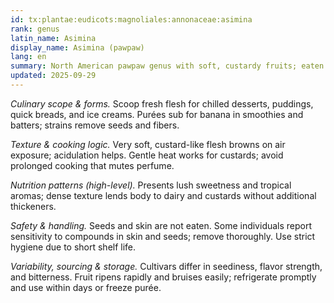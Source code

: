 ```yaml
---
id: tx:plantae:eudicots:magnoliales:annonaceae:asimina
rank: genus
latin_name: Asimina
display_name: Asimina (pawpaw)
lang: en
summary: North American pawpaw genus with soft, custardy fruits; eaten fresh, chilled, or churned into ice creams and custards; delicate and highly perishable with tropical-adjacent aromas.
updated: 2025-09-29
---
```


_Culinary scope & forms._ Scoop fresh flesh for chilled desserts, puddings, quick breads, and ice creams. Purées sub for banana in smoothies and batters; strains remove seeds and fibers.

_Texture & cooking logic._ Very soft, custard-like flesh browns on air exposure; acidulation helps. Gentle heat works for custards; avoid prolonged cooking that mutes perfume.

_Nutrition patterns (high-level)._ Presents lush sweetness and tropical aromas; dense texture lends body to dairy and custards without additional thickeners.

_Safety & handling._ Seeds and skin are not eaten. Some individuals report sensitivity to compounds in skin and seeds; remove thoroughly. Use strict hygiene due to short shelf life.

_Variability, sourcing & storage._ Cultivars differ in seediness, flavor strength, and bitterness. Fruit ripens rapidly and bruises easily; refrigerate promptly and use within days or freeze purée.
